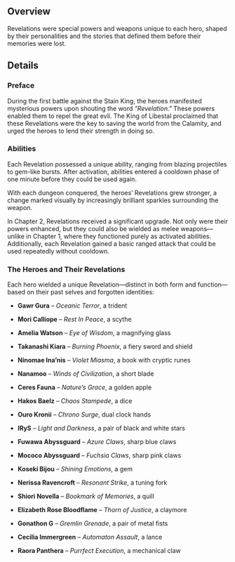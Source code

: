 <!-- title: Revelations -->
<!-- quote: The power came to them, like a forgotten memory -->
<!-- chapter: -1 -->
<!-- images: (Revelations' Appearance Overview), (Revelations' Power Overview) --->
<!-- model: false -->

## Overview

Revelations were special powers and weapons unique to each hero, shaped by their personalities and the stories that defined them before their memories were lost.

## Details

### Preface

During the first battle against the Stain King, the heroes manifested mysterious powers upon shouting the word _"Revelation."_ These powers enabled them to repel the great evil. The King of Libestal proclaimed that these Revelations were the key to saving the world from the Calamity, and urged the heroes to lend their strength in doing so.

### Abilities

Each Revelation possessed a unique ability, ranging from blazing projectiles to gem-like bursts. After activation, abilities entered a cooldown phase of one minute before they could be used again.

With each dungeon conquered, the heroes’ Revelations grew stronger, a change marked visually by increasingly brilliant sparkles surrounding the weapon.

In Chapter 2, Revelations received a significant upgrade. Not only were their powers enhanced, but they could also be wielded as melee weapons—unlike in Chapter 1, where they functioned purely as activated abilities. Additionally, each Revelation gained a basic ranged attack that could be used repeatedly without cooldown.

### The Heroes and Their Revelations

Each hero wielded a unique Revelation—distinct in both form and function—based on their past selves and forgotten identities:

- **Gawr Gura** – _Oceanic Terror_, a trident

- **Mori Calliope** – _Rest In Peace_, a scythe

- **Amelia Watson** – _Eye of Wisdom_, a magnifying glass

- **Takanashi Kiara** – _Burning Phoenix_, a fiery sword and shield

- **Ninomae Ina’nis** – _Violet Miasma_, a book with cryptic runes

- **Nanamoo** – _Winds of Civilization_, a short blade

- **Ceres Fauna** – _Nature’s Grace_, a golden apple

- **Hakos Baelz** – _Chaos Stampede_, a dice

- **Ouro Kronii** – _Chrono Surge_, dual clock hands

- **IRyS** – _Light and Darkness_, a pair of black and white stars

- **Fuwawa Abyssguard** – _Azure Claws_, sharp blue claws

- **Mococo Abyssguard** – _Fuchsia Claws_, sharp pink claws

- **Koseki Bijou** – _Shining Emotions_, a gem

- **Nerissa Ravencroft** – _Resonant Strike_, a tuning fork

- **Shiori Novella** – _Bookmark of Memories_, a quill

- **Elizabeth Rose Bloodflame** – _Thorn of Justice_, a claymore

- **Gonathon G** – _Gremlin Grenade_, a pair of metal fists

- **Cecilia Immergreen** – _Automaton Assault_, a lance

- **Raora Panthera** – _Purrfect Execution_, a mechanical claw
